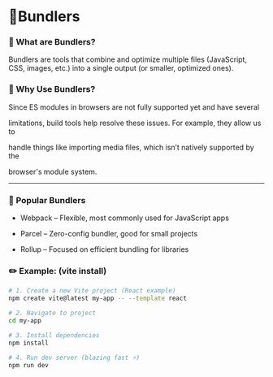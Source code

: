 # 🚀Bundlers


### 🔹 What are Bundlers?

Bundlers are tools that combine and optimize multiple files (JavaScript, CSS, images, etc.) into a single output (or smaller, optimized ones).


### 🔹 Why Use Bundlers?

Since ES modules in browsers are not fully supported yet and have several 

limitations, build tools help resolve these issues. For example, they allow us to 

handle things like importing media files, which isn’t natively supported by the 

browser's module system.

---

### 🔹 Popular Bundlers

- Webpack – Flexible, most commonly used for JavaScript apps

- Parcel – Zero-config bundler, good for small projects

- Rollup – Focused on efficient bundling for libraries


### ✏️ Example:  (vite install)

```bash 
# 1. Create a new Vite project (React example)
npm create vite@latest my-app -- --template react

# 2. Navigate to project
cd my-app

# 3. Install dependencies
npm install

# 4. Run dev server (blazing fast ⚡)
npm run dev
```